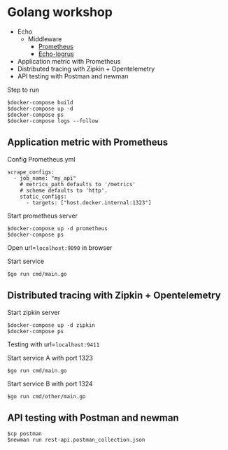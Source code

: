 # Golang workshop
* Echo
  * Middleware
    * [Prometheus](https://echo.labstack.com/middleware/prometheus/)
    * [Echo-logrus](https://github.com/neko-neko/echo-logrus)
* Application metric with Prometheus
* Distributed tracing with Zipkin + Opentelemetry
* API testing with Postman and newman

Step to run
```
$docker-compose build
$docker-compose up -d
$docker-compose ps
$docker-compose logs --follow
```

## Application metric with Prometheus
Config Prometheus.yml
```
scrape_configs:
  - job_name: "my_api"
    # metrics_path defaults to '/metrics'
    # scheme defaults to 'http'.
    static_configs:
      - targets: ["host.docker.internal:1323"]
```

Start prometheus server
```
$docker-compose up -d prometheus
$docker-compose ps
```

Open url=`localhost:9090` in browser

Start service
```
$go run cmd/main.go
```

## Distributed tracing with Zipkin + Opentelemetry
Start zipkin server
```
$docker-compose up -d zipkin
$docker-compose ps
```

Testing with url=`localhost:9411`

Start service A with port 1323
```
$go run cmd/main.go
```

Start service B with port 1324
```
$go run cmd/other/main.go
```

## API testing with Postman and newman
```
$cp postman
$newman run rest-api.postman_collection.json
```
